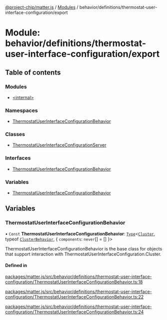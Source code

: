 [@project-chip/matter.js](../README.md) / [Modules](../modules.md) / behavior/definitions/thermostat-user-interface-configuration/export

# Module: behavior/definitions/thermostat-user-interface-configuration/export

## Table of contents

### Modules

- [\<internal\>](behavior_definitions_thermostat_user_interface_configuration_export._internal_.md)

### Namespaces

- [ThermostatUserInterfaceConfigurationBehavior](behavior_definitions_thermostat_user_interface_configuration_export.ThermostatUserInterfaceConfigurationBehavior.md)

### Classes

- [ThermostatUserInterfaceConfigurationServer](../classes/behavior_definitions_thermostat_user_interface_configuration_export.ThermostatUserInterfaceConfigurationServer.md)

### Interfaces

- [ThermostatUserInterfaceConfigurationBehavior](../interfaces/behavior_definitions_thermostat_user_interface_configuration_export.ThermostatUserInterfaceConfigurationBehavior-1.md)

### Variables

- [ThermostatUserInterfaceConfigurationBehavior](behavior_definitions_thermostat_user_interface_configuration_export.md#thermostatuserinterfaceconfigurationbehavior)

## Variables

### ThermostatUserInterfaceConfigurationBehavior

• `Const` **ThermostatUserInterfaceConfigurationBehavior**: [`Type`](../interfaces/behavior_cluster_export.ClusterBehavior.Type.md)\<[`Cluster`](../interfaces/cluster_export.ThermostatUserInterfaceConfiguration.Cluster.md), typeof [`ClusterBehavior`](behavior_cluster_export.ClusterBehavior.md), \{ `components`: `never`[] = [] }\>

ThermostatUserInterfaceConfigurationBehavior is the base class for objects that support interaction with ThermostatUserInterfaceConfiguration.Cluster.

#### Defined in

[packages/matter.js/src/behavior/definitions/thermostat-user-interface-configuration/ThermostatUserInterfaceConfigurationBehavior.ts:18](https://github.com/project-chip/matter.js/blob/6d3b6a5d957d88a9231d6ecab4bb41f8133112be/packages/matter.js/src/behavior/definitions/thermostat-user-interface-configuration/ThermostatUserInterfaceConfigurationBehavior.ts#L18)

[packages/matter.js/src/behavior/definitions/thermostat-user-interface-configuration/ThermostatUserInterfaceConfigurationBehavior.ts:22](https://github.com/project-chip/matter.js/blob/6d3b6a5d957d88a9231d6ecab4bb41f8133112be/packages/matter.js/src/behavior/definitions/thermostat-user-interface-configuration/ThermostatUserInterfaceConfigurationBehavior.ts#L22)

[packages/matter.js/src/behavior/definitions/thermostat-user-interface-configuration/ThermostatUserInterfaceConfigurationBehavior.ts:24](https://github.com/project-chip/matter.js/blob/6d3b6a5d957d88a9231d6ecab4bb41f8133112be/packages/matter.js/src/behavior/definitions/thermostat-user-interface-configuration/ThermostatUserInterfaceConfigurationBehavior.ts#L24)
